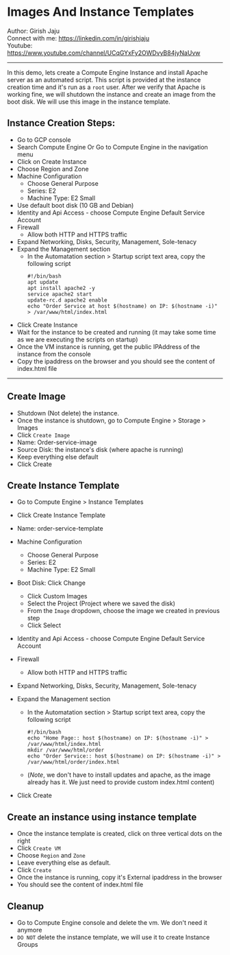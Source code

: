 # Images And Instance Templates

Author: Girish Jaju<br>
Connect with me: https://linkedin.com/in/girishjaju<br>
Youtube: https://www.youtube.com/channel/UCqGYxFy2OWDvyB84jyNaUvw

---

In this demo, lets create a Compute Engine Instance and install Apache server as an automated script. This script is provided at the instance creation time and it's run as a `root` user. After we verify that Apache is working fine, we will shutdown the instance and create an image from the boot disk. We will use this image in the instance template.

## Instance Creation Steps:
- Go to GCP console
- Search Compute Engine Or Go to Compute Engine in the navigation menu
- Click on Create Instance
- Choose Region and Zone
- Machine Configuration
    - Choose General Purpose
    - Series: E2
    - Machine Type: E2 Small
- Use default boot disk (10 GB and Debian)
- Identity and Api Access - choose Compute Engine Default Service Account
- Firewall
    - Allow both HTTP and HTTPS traffic
- Expand Networking, Disks, Security, Management, Sole-tenacy
- Expand the Management section
    - In the Automatation section > Startup script text area, copy the following script
        ```
        #!/bin/bash
        apt update
        apt install apache2 -y
        service apache2 start
        update-rc.d apache2 enable
        echo "Order Service at host $(hostname) on IP: $(hostname -i)" > /var/www/html/index.html
        ```    
- Click Create Instance
- Wait for the instance to be created and running (it may take some time as we are executing the scripts on startup)
- Once the VM instance is running, get the public IPAddress of the instance from the console
- Copy the ipaddress on the browser and you should see the content of index.html file
---

## Create Image
- Shutdown (Not delete) the instance.
- Once the instance is shutdown, go to Compute Engine > Storage > Images
- Click `Create Image`
- Name: Order-service-image
- Source Disk: the instance's disk (where apache is running)
- Keep everything else default
- Click Create

## Create Instance Template
- Go to Compute Engine > Instance Templates 
- Click Create Instance Template
- Name: order-service-template
- Machine Configuration
    - Choose General Purpose
    - Series: E2
    - Machine Type: E2 Small
- Boot Disk: Click Change
    - Click Custom Images
    - Select the Project (Project where we saved the disk)
    - From the `Image` dropdown, choose the image we created in previous step
    - Click Select

- Identity and Api Access - choose Compute Engine Default Service Account
- Firewall
    - Allow both HTTP and HTTPS traffic
- Expand Networking, Disks, Security, Management, Sole-tenacy
- Expand the Management section
    - In the Automatation section > Startup script text area, copy the following script
        ```
        #!/bin/bash
        echo "Home Page:: host $(hostname) on IP: $(hostname -i)" > /var/www/html/index.html
        mkdir /var/www/html/order
        echo "Order Service:: host $(hostname) on IP: $(hostname -i)" > /var/www/html/order/index.html 
        ```    
    - (*Note*, we don't have to install updates and apache, as the image already has it. We just need to provide custom index.html content)

- Click Create

## Create an instance using instance template
- Once the instance template is created, click on three vertical dots on the right
- Click `Create VM`
- Choose `Region` and `Zone`
- Leave everything else as default.
- Click `Create`
- Once the instance is running, copy it's External ipaddress in the browser
- You should see the content of index.html file


## Cleanup
- Go to Compute Engine console and delete the vm. We don't need it anymore
- `DO NOT` delete the instance template, we will use it to create Instance Groups

